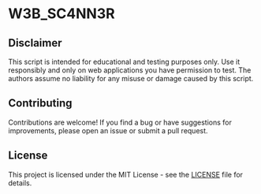 # W3B_SC4NN3R

## Disclaimer

This script is intended for educational and testing purposes only. Use it responsibly and only on web applications you have permission to test. The authors assume no liability for any misuse or damage caused by this script.

## Contributing

Contributions are welcome! If you find a bug or have suggestions for improvements, please open an issue or submit a pull request.

## License

This project is licensed under the MIT License - see the [LICENSE](LICENSE) file for details.

